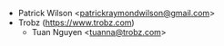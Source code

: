 - Patrick Wilson \<<patrickraymondwilson@gmail.com>\>
- Trobz (<https://www.trobz.com>)
  - Tuan Nguyen \<<tuanna@trobz.com>\>
